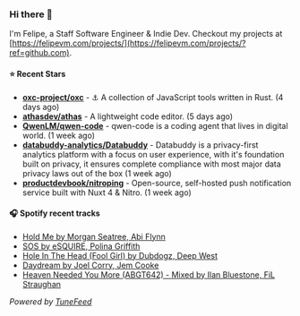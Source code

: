 ### Hi there 👋

I'm Felipe, a Staff Software Engineer & Indie Dev. Checkout my projects at [https://felipevm.com/projects/](https://felipevm.com/projects/?ref=github.com).

#### ⭐ Recent Stars
- **[oxc-project/oxc](https://github.com/oxc-project/oxc)** - ⚓ A collection of JavaScript tools written in Rust. (4 days ago)
- **[athasdev/athas](https://github.com/athasdev/athas)** - A lightweight code editor. (5 days ago)
- **[QwenLM/qwen-code](https://github.com/QwenLM/qwen-code)** - qwen-code is a coding agent that lives in digital world. (1 week ago)
- **[databuddy-analytics/Databuddy](https://github.com/databuddy-analytics/Databuddy)** - Databuddy is a privacy-first analytics platform with a focus on user experience, with it&#39;s foundation built on privacy, it ensures complete compliance with most major data privacy laws out of the box (1 week ago)
- **[productdevbook/nitroping](https://github.com/productdevbook/nitroping)** - Open-source, self-hosted push notification service built with Nuxt 4 &amp; Nitro. (1 week ago)

#### 🎧 Spotify recent tracks
- [Hold Me by Morgan Seatree, Abi Flynn](https://open.spotify.com/track/2uxRNIseE14NHEh38SaEeZ)
- [SOS by eSQUIRE, Polina Griffith](https://open.spotify.com/track/4McT1WAI4adTDDBZ61RDgg)
- [Hole In The Head (Fool Girl) by Dubdogz, Deep West](https://open.spotify.com/track/1qOcBO1ILL2EnaZOSuZCVx)
- [Daydream by Joel Corry, Jem Cooke](https://open.spotify.com/track/1bg34brxVTDc7rGeJ4ssKi)
- [Heaven Needed You More (ABGT642) - Mixed by Ilan Bluestone, FiL Straughan](https://open.spotify.com/track/3VEi8weMmpN1PZPDIiKmGA)

_Powered by [TuneFeed](https://tunefeed.app?ref=github.com)_
